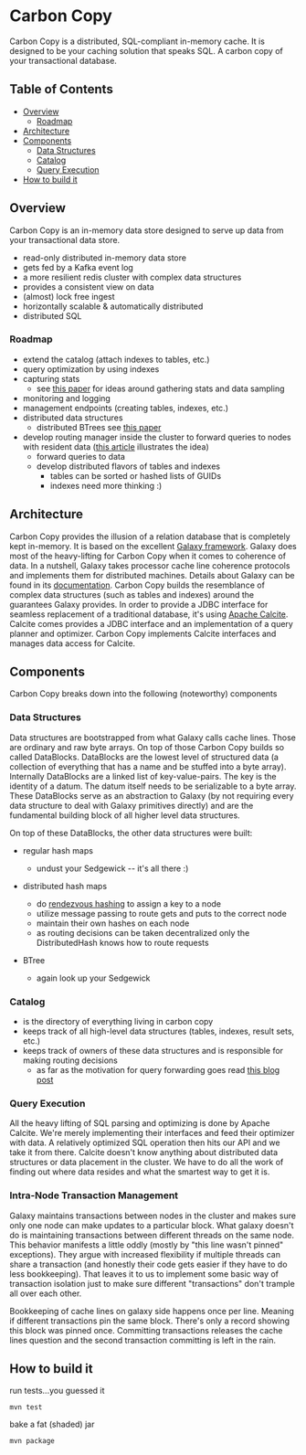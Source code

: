 Carbon Copy
===========

Carbon Copy is a distributed, SQL-compliant in-memory cache. It is designed to be your caching solution that speaks SQL. A carbon copy of your transactional database.

## Table of Contents
- [Overview](#overview)
  - [Roadmap](#roadmap)
- [Architecture](#architecture)
- [Components](#components)
  - [Data Structures](#data-structures)
  - [Catalog](#catalog)
  - [Query Execution](#query-execution)
- [How to build it](#how-to-build-it)

## Overview

Carbon Copy is an in-memory data store designed to serve up data from your transactional data store.

* read-only distributed in-memory data store
* gets fed by a Kafka event log
* a more resilient redis cluster with complex data structures
* provides a consistent view on data
* (almost) lock free ingest
* horizontally scalable & automatically distributed
* distributed SQL

### Roadmap

* extend the catalog (attach indexes to tables, etc.)
* query optimization by using indexes
* capturing stats
  * see [this paper](http://cidrdb.org/cidr2017/papers/p9-leis-cidr17.pdf) for ideas around gathering stats and data sampling
* monitoring and logging
* management endpoints (creating tables, indexes, etc.)
* distributed data structures
  * distributed BTrees see [this paper](http://www.vldb.org/pvldb/1/1453922.pdf)
* develop routing manager inside the cluster to forward queries to nodes with resident data ([this article](http://highscalability.com/blog/2012/8/20/the-performance-of-distributed-data-structures-running-on-a.html) illustrates the idea)
  * forward queries to data
  * develop distributed flavors of tables and indexes
    * tables can be sorted or hashed lists of GUIDs
    * indexes need more thinking :)


## Architecture

Carbon Copy provides the illusion of a relation database that is completely kept in-memory. It is based on the excellent [Galaxy framework](https://github.com/puniverse/galaxy). Galaxy does most of the heavy-lifting for Carbon Copy when it comes to coherence of data. In a nutshell, Galaxy takes processor cache line coherence protocols and implements them for distributed machines. Details about Galaxy can be found in its [documentation](http://docs.paralleluniverse.co/galaxy/). Carbon Copy builds the resemblance of complex data structures (such as tables and indexes) around the guarantees Galaxy provides.
In order to provide a JDBC interface for seamless replacement of a traditional database, it's using [Apache Calcite](https://calcite.apache.org/). Calcite comes provides a JDBC interface and an implementation of a query planner and optimizer. Carbon Copy implements Calcite interfaces and manages data access for Calcite.

## Components

Carbon Copy breaks down into the following (noteworthy) components

### Data Structures

Data structures are bootstrapped from what Galaxy calls cache lines. Those are ordinary and raw byte arrays. On top of those Carbon Copy builds so called DataBlocks. DataBlocks are the lowest level of structured data (a collection of everything that has a name and be stuffed into a byte array). Internally DataBlocks are a linked list of key-value-pairs. The key is the identity of a datum. The datum itself needs to be serializable to a byte array. These DataBlocks serve as an abstraction to Galaxy (by not requiring every data structure to deal with Galaxy primitives directly) and are the fundamental building block of all higher level data structures.

On top of these DataBlocks, the other data structures were built:

* regular hash maps
  * undust your Sedgewick -- it's all there :)

* distributed hash maps
  * do [rendezvous hashing](http://www.eecs.umich.edu/techreports/cse/96/CSE-TR-316-96.pdf) to assign a key to a node
  * utilize message passing to route gets and puts to the correct node
  * maintain their own hashes on each node
  * as routing decisions can be taken decentralized only the DistributedHash knows how to route requests

* BTree
  * again look up your Sedgewick

### Catalog

* is the directory of everything living in carbon copy
* keeps track of all high-level data structures (tables, indexes, result sets, etc.)
* keeps track of owners of these data structures and is responsible for making routing decisions
  * as far as the motivation for query forwarding goes read [this blog post](http://highscalability.com/blog/2012/8/20/the-performance-of-distributed-data-structures-running-on-a.html)

### Query Execution

All the heavy lifting of SQL parsing and optimizing is done by Apache Calcite. We're merely implementing their interfaces and feed their optimizer with data. A relatively optimized SQL operation then hits our API and we take it from there. Calcite doesn't know anything about distributed data structures or data placement in the cluster. We have to do all the work of finding out where data resides and what the smartest way to get it is.

### Intra-Node Transaction Management

Galaxy maintains transactions between nodes in the cluster and makes sure only one node can make updates to a particular block. What galaxy doesn't do is maintaining transactions between different threads on the same node. This behavior manifests a little oddly (mostly by "this line wasn't pinned" exceptions). They argue with increased flexibility if multiple threads can share a transaction (and honestly their code gets easier if they have to do less bookkeeping).
That leaves it to us to implement some basic way of transaction isolation just to make sure different "transactions" don't trample all over each other.

Bookkeeping of cache lines on galaxy side happens once per line. Meaning if different transactions pin the same block. There's only a record showing this block was pinned once. Committing transactions releases the cache lines question and the second transaction committing is left in the rain.

## How to build it

run tests...you guessed it

`mvn test`

bake a fat (shaded) jar

`mvn package`

